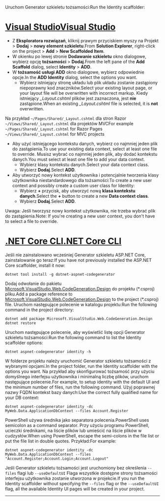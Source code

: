 <span data-ttu-id="ba875-101">Uruchom Generator szkieletu tożsamości:</span><span class="sxs-lookup"><span data-stu-id="ba875-101">Run the Identity scaffolder:</span></span>

# <a name="visual-studiotabvisual-studio"></a>[<span data-ttu-id="ba875-102">Visual Studio</span><span class="sxs-lookup"><span data-stu-id="ba875-102">Visual Studio</span></span>](#tab/visual-studio)

* <span data-ttu-id="ba875-103">Z **Eksploratora rozwiązań**, kliknij prawym przyciskiem myszy na Projekt > **Dodaj** > **nowy element szkieletu**.</span><span class="sxs-lookup"><span data-stu-id="ba875-103">From **Solution Explorer**, right-click on the project > **Add** > **New Scaffolded Item**.</span></span>
* <span data-ttu-id="ba875-104">W okienku po lewej stronie **Dodawanie szkieletu** okno dialogowe, wybierz opcję **tożsamości** > **Dodaj**.</span><span class="sxs-lookup"><span data-stu-id="ba875-104">From the left pane of the **Add Scaffold** dialog, select **Identity** > **ADD**.</span></span>
* <span data-ttu-id="ba875-105">W **tożsamość usługi ADD** okno dialogowe, wybierz odpowiednie opcje.</span><span class="sxs-lookup"><span data-stu-id="ba875-105">In the **ADD Identity** dialog, select the options you want.</span></span>
  * <span data-ttu-id="ba875-106">Wybierz istniejący stronę układu lub plik układu zostanie zastąpiony niepoprawny kod znaczników.</span><span class="sxs-lookup"><span data-stu-id="ba875-106">Select your existing layout page, or your layout file will be overwritten with incorrect markup.</span></span> <span data-ttu-id="ba875-107">Kiedy istniejący  *\_Layout.cshtml* plików jest zaznaczona, jest **nie** zastąpione.</span><span class="sxs-lookup"><span data-stu-id="ba875-107">When an existing *\_Layout.cshtml* file is selected, it is **not** overwritten.</span></span>

 <span data-ttu-id="ba875-108">Na przykład `~/Pages/Shared/_Layout.cshtml` dla stron Razor `~/Views/Shared/_Layout.cshtml` dla projektów MVC</span><span class="sxs-lookup"><span data-stu-id="ba875-108">For example `~/Pages/Shared/_Layout.cshtml` for Razor Pages `~/Views/Shared/_Layout.cshtml` for MVC projects</span></span>
* <span data-ttu-id="ba875-109">Aby użyć istniejącego kontekstu danych, wybierz co najmniej jeden plik do zastąpienia.</span><span class="sxs-lookup"><span data-stu-id="ba875-109">To use your existing data context, select at least one file to override.</span></span> <span data-ttu-id="ba875-110">Musisz wybrać co najmniej jeden plik, aby dodać kontekstu danych.</span><span class="sxs-lookup"><span data-stu-id="ba875-110">You must select at least one file to add your data context.</span></span>
  * <span data-ttu-id="ba875-111">Wybierz klasy kontekstu danych.</span><span class="sxs-lookup"><span data-stu-id="ba875-111">Select your data context class.</span></span>
  * <span data-ttu-id="ba875-112">Wybierz **Dodaj**.</span><span class="sxs-lookup"><span data-stu-id="ba875-112">Select **ADD**.</span></span>
* <span data-ttu-id="ba875-113">Aby utworzyć nowy kontekst użytkownika i potencjalnie tworzenia klasy użytkownika niestandardowego dla tożsamości:</span><span class="sxs-lookup"><span data-stu-id="ba875-113">To create a new user context and possibly create a custom user class for Identity:</span></span>
  * <span data-ttu-id="ba875-114">Wybierz **+** przycisk, aby utworzyć nową **klasa kontekstu danych**.</span><span class="sxs-lookup"><span data-stu-id="ba875-114">Select the **+** button to create a new **Data context class**.</span></span>
  * <span data-ttu-id="ba875-115">Wybierz **Dodaj**.</span><span class="sxs-lookup"><span data-stu-id="ba875-115">Select **ADD**.</span></span>

<span data-ttu-id="ba875-116">Uwaga: Jeśli tworzysz nowy kontekst użytkownika, nie trzeba wybrać plik do zastąpienia.</span><span class="sxs-lookup"><span data-stu-id="ba875-116">Note: If you're creating a new user context, you don't have to select a file to override.</span></span>

# <a name="net-core-clitabnetcore-cli"></a>[<span data-ttu-id="ba875-117">.NET Core CLI</span><span class="sxs-lookup"><span data-stu-id="ba875-117">.NET Core CLI</span></span>](#tab/netcore-cli)

<span data-ttu-id="ba875-118">Jeśli nie zainstalowano wcześniej Generator szkieletu ASP.NET Core, zainstalowanie go teraz:</span><span class="sxs-lookup"><span data-stu-id="ba875-118">If you have not previously installed the ASP.NET Core scaffolder, install it now:</span></span>

```console
dotnet tool install -g dotnet-aspnet-codegenerator
```

<span data-ttu-id="ba875-119">Dodaj odwołanie do pakietu [Microsoft.VisualStudio.Web.CodeGeneration.Design](https://www.nuget.org/packages/Microsoft.VisualStudio.Web.CodeGeneration.Design/) do projektu (\*.csproj) pliku.</span><span class="sxs-lookup"><span data-stu-id="ba875-119">Add a package reference to [Microsoft.VisualStudio.Web.CodeGeneration.Design](https://www.nuget.org/packages/Microsoft.VisualStudio.Web.CodeGeneration.Design/) to the project (\*.csproj) file.</span></span> <span data-ttu-id="ba875-120">Uruchom następujące polecenie w katalogu projektu:</span><span class="sxs-lookup"><span data-stu-id="ba875-120">Run the following command in the project directory:</span></span>

```console
dotnet add package Microsoft.VisualStudio.Web.CodeGeneration.Design
dotnet restore
```

<span data-ttu-id="ba875-121">Uruchom następujące polecenie, aby wyświetlić listę opcji Generator szkieletu tożsamości:</span><span class="sxs-lookup"><span data-stu-id="ba875-121">Run the following command to list the Identity scaffolder options:</span></span>

```console
dotnet aspnet-codegenerator identity -h
```

<span data-ttu-id="ba875-122">W folderze projektu należy uruchomić Generator szkieletu tożsamości z wybranymi opcjami.</span><span class="sxs-lookup"><span data-stu-id="ba875-122">In the project folder, run the Identity scaffolder with the options you want.</span></span> <span data-ttu-id="ba875-123">Na przykład aby skonfigurować tożsamość przy użyciu domyślnego interfejsu użytkownika i minimalną liczbę plików, uruchom następujące polecenie.</span><span class="sxs-lookup"><span data-stu-id="ba875-123">For example, to setup identity with the default UI and the minimum number of files, run the following command.</span></span> <span data-ttu-id="ba875-124">Użyj poprawnej nazwy FQDN kontekst bazy danych:</span><span class="sxs-lookup"><span data-stu-id="ba875-124">Use the correct fully qualified name for your DB context:</span></span>

```console
dotnet aspnet-codegenerator identity -dc MyWeb.Data.ApplicationDbContext --files Account.Register
```

<span data-ttu-id="ba875-125">PowerShell używa średnika jako separatora polecenia.</span><span class="sxs-lookup"><span data-stu-id="ba875-125">PowerShell uses semicolon as a command separator.</span></span> <span data-ttu-id="ba875-126">Przy użyciu programu PowerShell, ucieczki średnikami, na liście plików lub umieścić na liście plików w cudzysłów.</span><span class="sxs-lookup"><span data-stu-id="ba875-126">When using PowerShell, escape the semi-colons in the file list or put the file list in double quotes.</span></span> <span data-ttu-id="ba875-127">Przykład:</span><span class="sxs-lookup"><span data-stu-id="ba875-127">For example:</span></span>

```console
dotnet aspnet-codegenerator identity -dc MyWeb.Data.ApplicationDbContext --files "Account.Register;Account.Login;Account.Logout"
```

<span data-ttu-id="ba875-128">Jeśli Generator szkieletu tożsamości jest uruchomiony bez określenia `--files` flagi lub `--useDefaultUI` Flaga wszystkie dostępne strony tożsamości interfejsu użytkownika zostanie utworzona w projekcie.</span><span class="sxs-lookup"><span data-stu-id="ba875-128">If you run the Identity scaffolder without specifying the `--files` flag or the `--useDefaultUI` flag, all the available Identity UI pages will be created in your project.</span></span>

---
